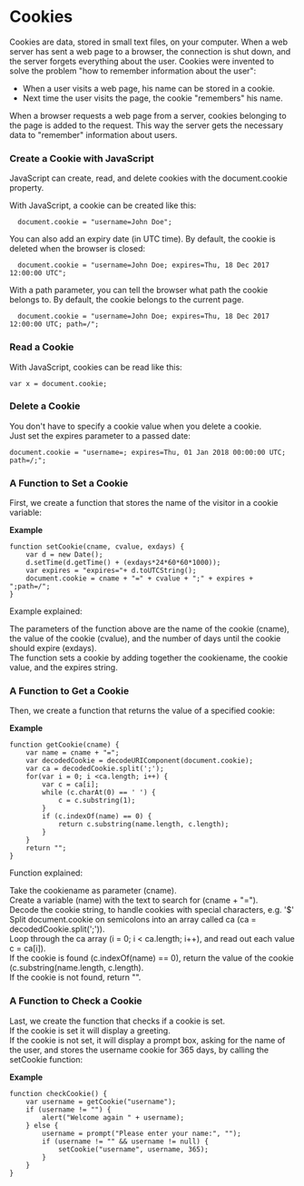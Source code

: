 # Cookies

Cookies are data, stored in small text files, on your computer.
When a web server has sent a web page to a browser, the connection is shut down, and the server forgets everything about the user.
Cookies were invented to solve the problem "how to remember information about the user":
* When a user visits a web page, his name can be stored in a cookie.
* Next time the user visits the page, the cookie "remembers" his name.

When a browser requests a web page from a server, cookies belonging to the page is added to the request. This way the server gets the necessary data to "remember" information about users.

### Create a Cookie with JavaScript

JavaScript can create, read, and delete cookies with the document.cookie property.

With JavaScript, a cookie can be created like this:
```
  document.cookie = "username=John Doe";
```
You can also add an expiry date (in UTC time). By default, the cookie is deleted when the browser is closed:
```
  document.cookie = "username=John Doe; expires=Thu, 18 Dec 2017 12:00:00 UTC";
```
With a path parameter, you can tell the browser what path the cookie belongs to. By default, the cookie belongs to the current page.
```
  document.cookie = "username=John Doe; expires=Thu, 18 Dec 2017 12:00:00 UTC; path=/";
```
### Read a Cookie

With JavaScript, cookies can be read like this:
```
var x = document.cookie;
```
### Delete a Cookie

You don't have to specify a cookie value when you delete a cookie.<br/>
Just set the expires parameter to a passed date:
```
document.cookie = "username=; expires=Thu, 01 Jan 2018 00:00:00 UTC; path=/;";
```
### A Function to Set a Cookie

First, we create a function that stores the name of the visitor in a cookie variable:

**Example**
```
function setCookie(cname, cvalue, exdays) {
    var d = new Date();
    d.setTime(d.getTime() + (exdays*24*60*60*1000));
    var expires = "expires="+ d.toUTCString();
    document.cookie = cname + "=" + cvalue + ";" + expires + ";path=/";
}
```
Example explained:

The parameters of the function above are the name of the cookie (cname), the value of the cookie (cvalue), and the number of days until the cookie should expire (exdays).<br/>
The function sets a cookie by adding together the cookiename, the cookie value, and the expires string.

### A Function to Get a Cookie

Then, we create a function that returns the value of a specified cookie:

**Example**
```
function getCookie(cname) {
    var name = cname + "=";
    var decodedCookie = decodeURIComponent(document.cookie);
    var ca = decodedCookie.split(';');
    for(var i = 0; i <ca.length; i++) {
        var c = ca[i];
        while (c.charAt(0) == ' ') {
            c = c.substring(1);
        }
        if (c.indexOf(name) == 0) {
            return c.substring(name.length, c.length);
        }
    }
    return "";
}
```
Function explained:

Take the cookiename as parameter (cname).<br/>
Create a variable (name) with the text to search for (cname + "=").<br/>
Decode the cookie string, to handle cookies with special characters, e.g. '$'<br/>
Split document.cookie on semicolons into an array called ca (ca = decodedCookie.split(';')).<br/>
Loop through the ca array (i = 0; i < ca.length; i++), and read out each value c = ca[i]).<br/>
If the cookie is found (c.indexOf(name) == 0), return the value of the cookie (c.substring(name.length, c.length).<br/>
If the cookie is not found, return "".

### A Function to Check a Cookie

Last, we create the function that checks if a cookie is set.<br/>
If the cookie is set it will display a greeting.<br/>
If the cookie is not set, it will display a prompt box, asking for the name of the user, and stores the username cookie for 365 days, by calling the setCookie function:

**Example**
```
function checkCookie() {
    var username = getCookie("username");
    if (username != "") {
        alert("Welcome again " + username);
    } else {
        username = prompt("Please enter your name:", "");
        if (username != "" && username != null) {
            setCookie("username", username, 365);
        }
    }
}
```
